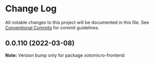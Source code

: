 # Change Log

All notable changes to this project will be documented in this file.
See [Conventional Commits](https://conventionalcommits.org) for commit guidelines.

## 0.0.110 (2022-03-08)

**Note:** Version bump only for package xotomicro-frontend
